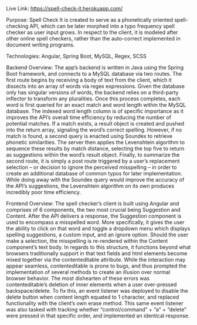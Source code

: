 Live Link: https://spell-check-it.herokuapp.com/

Purpose: 
Spell Check It is created to serve as a phonetically oriented spell-checking API, which can be later morphed into a typo frequency spell checker as user input grows. In respect to the client, it is modeled after other online spell checkers, rather than the auto-correct implemented in document writing programs. 

Technologies: Angular, Spring Boot, MySQL, Regex, SCSS

Backend Overview: 
The app’s backend is written in Java using the Spring Boot framework, and connects to a MySQL database via two routes. The first route begins by receiving a body of text from the client, which it dissects into an array of words via regex expressions. Given the database only has singular versions of words, the backend relies on a third-party inflector to transform any pluralities. Once this process completes, each word is first queried for an exact match and word length within the MySQL database. The indexed word length column is of specific importance as it improves the API’s overall time efficiency by reducing the number of potential matches. If a match exists, a result object is created and pushed into the return array, signaling the word’s correct spelling. However, if no match is found, a second query is enacted using Soundex to retrieve phonetic similarities.  The server then applies the Levenshtein algorithm to sequence these results by match distance, selecting the top five to return as suggestions within the word’s result object. Finally, to summarize the second route, it is simply a post route triggered by a user’s replacement selection – or decision to ignore the perceived misspelling – in order to create an additional database of common typos for later implementation. While doing away with the Soundex query would improve the accuracy of the API’s suggestions, the Levenshtein algorithm on its own produces incredibly poor time efficiency. 


Frontend Overview: The spell checker’s client is built using Angular and comprises of 6 components, the two most crucial being Suggestion and Content. After the API delivers a response, the Suggestion component is used to encompass a misspelled word. More specifically, it gives the user the ability to click on that word and toggle a dropdown menu which displays spelling suggestions, a custom input, and an ignore option. Should the user make a selection, the misspelling is re-rendered within the Content component’s text body. In regards to this structure, it functions beyond what browsers traditionally support in that text fields and html elements become mixed together via the contenteditable attribute. While the interaction may appear seamless, contenteditable is prone to bugs, and thus prompted the implementation of several methods to create an illusion over normal browser behavior. The most dishearten of these errors was contenteditable’s deletion of inner elements when a user over-pressed backspace/delete. To fix this, an event listener was deployed to disable the delete button when content length equated to 1 character, and replaced functionality with the client’s own erase method. This same event listener was also tasked with tracking whether “control/command” + “a” + “delete” were pressed in that specific order, and implemented an identical response. 

